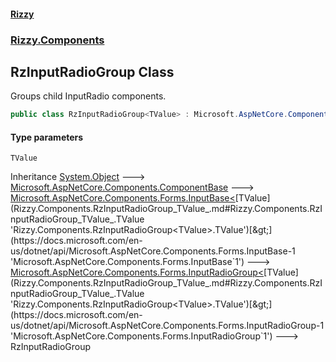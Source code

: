 #### [Rizzy](index.md 'index')
### [Rizzy.Components](Rizzy.Components.md 'Rizzy.Components')

## RzInputRadioGroup<TValue> Class

Groups child InputRadio components.

```csharp
public class RzInputRadioGroup<TValue> : Microsoft.AspNetCore.Components.Forms.InputRadioGroup<TValue>
```
#### Type parameters

<a name='Rizzy.Components.RzInputRadioGroup_TValue_.TValue'></a>

`TValue`

Inheritance [System.Object](https://docs.microsoft.com/en-us/dotnet/api/System.Object 'System.Object') &#129106; [Microsoft.AspNetCore.Components.ComponentBase](https://docs.microsoft.com/en-us/dotnet/api/Microsoft.AspNetCore.Components.ComponentBase 'Microsoft.AspNetCore.Components.ComponentBase') &#129106; [Microsoft.AspNetCore.Components.Forms.InputBase&lt;](https://docs.microsoft.com/en-us/dotnet/api/Microsoft.AspNetCore.Components.Forms.InputBase-1 'Microsoft.AspNetCore.Components.Forms.InputBase`1')[TValue](Rizzy.Components.RzInputRadioGroup_TValue_.md#Rizzy.Components.RzInputRadioGroup_TValue_.TValue 'Rizzy.Components.RzInputRadioGroup<TValue>.TValue')[&gt;](https://docs.microsoft.com/en-us/dotnet/api/Microsoft.AspNetCore.Components.Forms.InputBase-1 'Microsoft.AspNetCore.Components.Forms.InputBase`1') &#129106; [Microsoft.AspNetCore.Components.Forms.InputRadioGroup&lt;](https://docs.microsoft.com/en-us/dotnet/api/Microsoft.AspNetCore.Components.Forms.InputRadioGroup-1 'Microsoft.AspNetCore.Components.Forms.InputRadioGroup`1')[TValue](Rizzy.Components.RzInputRadioGroup_TValue_.md#Rizzy.Components.RzInputRadioGroup_TValue_.TValue 'Rizzy.Components.RzInputRadioGroup<TValue>.TValue')[&gt;](https://docs.microsoft.com/en-us/dotnet/api/Microsoft.AspNetCore.Components.Forms.InputRadioGroup-1 'Microsoft.AspNetCore.Components.Forms.InputRadioGroup`1') &#129106; RzInputRadioGroup<TValue>